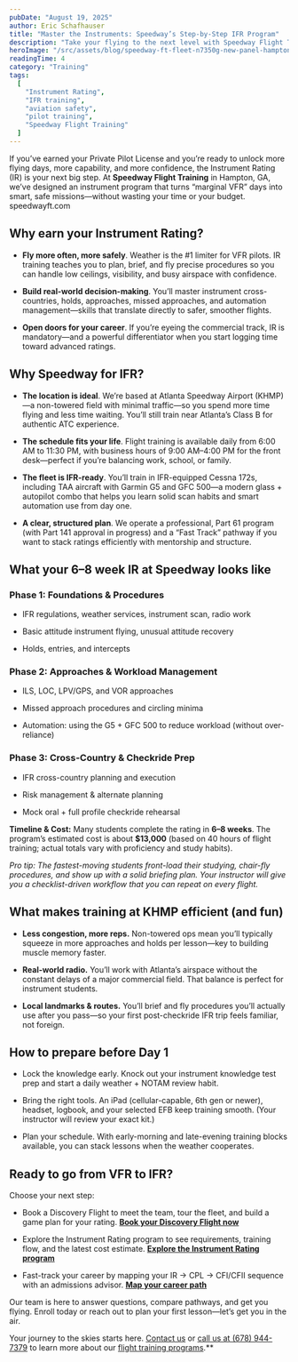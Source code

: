```yaml
---
pubDate: "August 19, 2025"
author: Eric Schafhauser
title: "Master the Instruments: Speedway’s Step-by-Step IFR Program"
description: "Take your flying to the next level with Speedway Flight Training's comprehensive Instrument Rating (IR) program. Learn to navigate and fly confidently in all weather conditions with our structured, efficient training at Atlanta Speedway Airport. Enroll today and open the door to more flying opportunities and advanced aviation careers!"
heroImage: "/src/assets/blog/speedway-ft-fleet-n7350g-new-panel-hampton-pilot-training-IMG_2578.webp"
readingTime: 4
category: "Training"
tags:
  [
    "Instrument Rating",
    "IFR training",
    "aviation safety",
    "pilot training",
    "Speedway Flight Training"
  ]
---
```


If you’ve earned your Private Pilot License and you’re ready to unlock more flying days, more capability, and more confidence, the Instrument Rating (IR) is your next big step. At **Speedway Flight Training** in Hampton, GA, we’ve designed an instrument program that turns “marginal VFR” days into smart, safe missions—without wasting your time or your budget.
speedwayft.com

## Why earn your Instrument Rating?

- **Fly more often, more safely**. Weather is the #1 limiter for VFR pilots. IR training teaches you to plan, brief, and fly precise procedures so you can handle low ceilings, visibility, and busy airspace with confidence.

- **Build real-world decision-making**. You’ll master instrument cross-countries, holds, approaches, missed approaches, and automation management—skills that translate directly to safer, smoother flights.

- **Open doors for your career**. If you’re eyeing the commercial track, IR is mandatory—and a powerful differentiator when you start logging time toward advanced ratings.

## Why Speedway for IFR?

- **The location is ideal**. We’re based at Atlanta Speedway Airport (KHMP)—a non-towered field with minimal traffic—so you spend more time flying and less time waiting. You’ll still train near Atlanta’s Class B for authentic ATC experience.

- **The schedule fits your life**. Flight training is available daily from 6:00 AM to 11:30 PM, with business hours of 9:00 AM–4:00 PM for the front desk—perfect if you’re balancing work, school, or family.

- **The fleet is IFR-ready**. You’ll train in IFR-equipped Cessna 172s, including TAA aircraft with Garmin G5 and GFC 500—a modern glass + autopilot combo that helps you learn solid scan habits and smart automation use from day one.

- **A clear, structured plan**. We operate a professional, Part 61 program (with Part 141 approval in progress) and a “Fast Track” pathway if you want to stack ratings efficiently with mentorship and structure.

## What your 6–8 week IR at Speedway looks like

### Phase 1: Foundations & Procedures

- IFR regulations, weather services, instrument scan, radio work

- Basic attitude instrument flying, unusual attitude recovery

- Holds, entries, and intercepts

### Phase 2: Approaches & Workload Management

- ILS, LOC, LPV/GPS, and VOR approaches

- Missed approach procedures and circling minima

- Automation: using the G5 + GFC 500 to reduce workload (without over-reliance)

### Phase 3: Cross-Country & Checkride Prep

- IFR cross-country planning and execution

- Risk management & alternate planning

- Mock oral + full profile checkride rehearsal

**Timeline & Cost:** Many students complete the rating in **6–8 weeks**. The program’s estimated cost is about **$13,000** (based on 40 hours of flight training; actual totals vary with proficiency and study habits).

_Pro tip: The fastest-moving students front-load their studying, chair-fly procedures, and show up with a solid briefing plan. Your instructor will give you a checklist-driven workflow that you can repeat on every flight._

## What makes training at KHMP efficient (and fun)

- **Less congestion, more reps.** Non-towered ops mean you’ll typically squeeze in more approaches and holds per lesson—key to building muscle memory faster.

- **Real-world radio.** You’ll work with Atlanta’s airspace without the constant delays of a major commercial field. That balance is perfect for instrument students.

- **Local landmarks & routes.** You’ll brief and fly procedures you’ll actually use after you pass—so your first post-checkride IFR trip feels familiar, not foreign.

## How to prepare before Day 1

- Lock the knowledge early. Knock out your instrument knowledge test prep and start a daily weather + NOTAM review habit.

- Bring the right tools. An iPad (cellular-capable, 6th gen or newer), headset, logbook, and your selected EFB keep training smooth. (Your instructor will review your exact kit.)

- Plan your schedule. With early-morning and late-evening training blocks available, you can stack lessons when the weather cooperates.

## Ready to go from VFR to IFR?

Choose your next step:

- Book a Discovery Flight to meet the team, tour the fleet, and build a game plan for your rating.
**[Book your Discovery Flight now](https://www.speedwayft.com/discovery-flight/)**

- Explore the Instrument Rating program to see requirements, training flow, and the latest cost estimate.
**[Explore the Instrument Rating program](https://www.speedwayft.com/instrument-rating/)**

- Fast-track your career by mapping your IR → CPL → CFI/CFII sequence with an admissions advisor.
**[Map your career path](https://www.speedwayft.com/admissions/)**

Our team is here to answer questions, compare pathways, and get you flying. Enroll today or reach out to plan your first lesson—let’s get you in the air.

Your journey to the skies starts here. [Contact us](/contact) or [call us at (678) 944-7379](tel:+16789447379) to learn more about our [flight training programs](/programs).**

